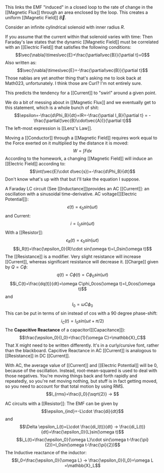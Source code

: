 
This links the EMF "induced" in a closed loop to the rate of change in the [[Magnetic Flux]] through an area enclosed by the loop.
This creates a uniform [[Magnetic Field]] $\vec{B}$.

Consider an infinite cylindrical solenoid with inner radius $R$.

If you assume that the current within that solenoid varies with time:
Then Faraday's law states that the dynamic [[Magnetic Field]] must be correlated with an [[Electric Field]] that satisfies the following conditions:$$\vec{\nabla}\times\vec{E}+\frac{\partial\vec{B}}{\partial t}=0$$
Also written as:$$\vec{\nabla}\times\vec{E}=-\frac{\partial\vec{B}}{\partial t}$$
Those nablas are yet another thing that's asking me to look back at Math023, unfortunately. I think those are Curl? I'm not entirely sure.

This predicts the tendency for a [[Current]] to "swirl" around a given point.

We do a bit of messing about in [[Magnetic Flux]] and we eventually get to this statement, which is a whole bunch of shit:$$\epsilon=-\frac{d\Phi_B}{dt}=IR=-\frac{\partial I_B}{\partial t} = -\frac{\partial(\vec{B}\cdot\vec{A})}{\partial t}$$
The left-most expression is [[Lenz's Law]].

Moving a [[Conductor]] through a [[Magnetic Field]] requires work equal to the Force exerted on it multiplied by the distance it is moved: $$W=\int Fdx$$
According to the homework, a changing [[Magnetic Field]] will induce an [[Electric Field]] according to:$$\int(\vec{E}\cdot d\vec{s})=-\frac{d\Phi_B}{dt}$$
Don't know what's up with that but I'll take the equation I suppose.

A Faraday LC circuit (See [[Inductance]])provides an AC [[Current]]: an oscillation with a sinusoidal time-derivative.
AC voltage([[Electric Potential]]):$$\epsilon(t)=\epsilon_0sin(\omega t)$$ and Current:$$i=I_0sin(\omega t)$$
With a [[Resistor]]: $$\epsilon_R(t)=\epsilon_0sin(\omega t)$$
$$i_R(t)=\frac{\epsilon_0}{R}\cdot sin(\omega t)=I_0sin(\omega t)$$
The [[Resistance]] is a modifier. Very slight resistance will increase [[Current]], whereas significant resistance will decrease it.
[[Charge]] given by $Q=C\phi$:$$q(t)=C\phi(t)=C\phi_0sin(\omega t)$$
$$i_C(t)=\frac{dq(t)}{dt}=\omega C\phi_0cos(\omega t)=I_0cos(\omega t)$$
and $$I_0=\omega C\phi_0$$
This can be put in terms of sin instead of cos with a 90 degree phase-shift:$$i_C(t)=I_0sin(\omega t+\pi/2)$$
The **Capacitive Reactance** of a capacitor([[Capacitance]]):$$\frac{\epsilon_0}{I_0}=\frac{1}{\omega C}=\mathbb{X}_C$$
That X might need to be written differently. It's in a curly/cursive font, rather than the blackboard.
Capcitive Reactance in AC [[Current]] is analogous to [[Resistance]] in DC [[Current]].

With AC, the average value of [[Current]] and [[Electric Potential]] will be 0, because of the oscillation. Instead, root-mean-squared is used to deal with those negatives.
You're moving things back and forth rapidly and repeatedly, so you're net moving nothing, but stuff is in fact getting moved, so you need to account for that total motion by using RMS.
$$I_{rms}=\frac{I_0}{\sqrt{2}} -> $$

AC circuits with a [[Resistor]]: The EMF can be given by $$\epsilon_{ind}=-L\cdot \frac{di}{dt}$$ and $$\Delta \epsilon_L(t)=L\cdot \frac{di_l(t)}{dt} -> \frac{di_L(t)}{dt}=\frac{\epsilon_0}{L}sin(\omega t)$$
$$i_L(t)=\frac{\epsilon_0}{\omega L}\cdot sin(\omega t-\frac{\pi}{2})=I_0sin(\omega t-\frac{\pi}{2})$$
The Inductive reactance of the inductor:$$I_0=\frac{\epsilon_0}{\omega L} -> \frac{\epsilon_0}{I_0}=\omega L =\mathbb{X}_L$$
